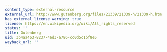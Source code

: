 ```yaml
---
content_type: external-resource
external_url: http://www.gutenberg.org/files/21339/21339-h/21339-h.htm
has_external_license_warning: true
license: https://en.wikipedia.org/wiki/All_rights_reserved
status: ''
title: Gutenberg
uid: 3b4aa463-8237-46d3-a786-cc0d5c1bf8e5
wayback_url: ''
---
```

